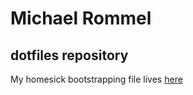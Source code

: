 # Michael Rommel

## dotfiles repository

My homesick bootstrapping file lives [here](./homesick.sh)
